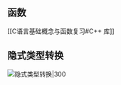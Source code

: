## 函数
[[C语言基础概念与函数复习#C++ 库]]

## 隐式类型转换
![隐式类型转换|300](https://xtmu.top/img/%E9%9A%90%E5%BC%8F%E7%B1%BB%E5%9E%8B%E8%BD%AC%E6%8D%A2.png) 
